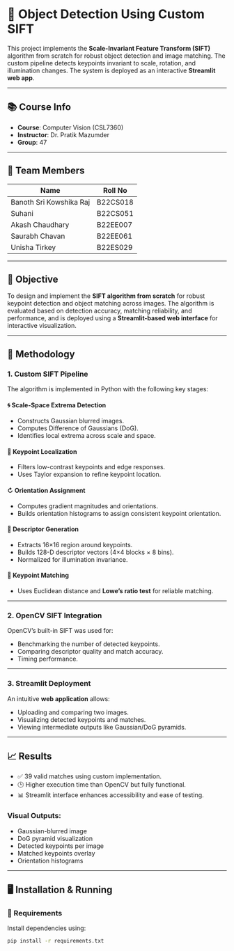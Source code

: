 # 📌 Object Detection Using Custom SIFT

This project implements the **Scale-Invariant Feature Transform (SIFT)** algorithm from scratch for robust object detection and image matching. The custom pipeline detects keypoints invariant to scale, rotation, and illumination changes. The system is deployed as an interactive **Streamlit web app**.

---

## 📚 Course Info

- **Course**: Computer Vision (CSL7360)
- **Instructor**: Dr. Pratik Mazumder
- **Group**: 47

---

## 👥 Team Members

| Name                     | Roll No     |
|--------------------------|-------------|
| Banoth Sri Kowshika Raj | B22CS018    |
| Suhani                  | B22CS051    |
| Akash Chaudhary         | B22EE007    |
| Saurabh Chavan          | B22EE061    |
| Unisha Tirkey           | B22ES029    |

---

## 🎯 Objective

To design and implement the **SIFT algorithm from scratch** for robust keypoint detection and object matching across images. The algorithm is evaluated based on detection accuracy, matching reliability, and performance, and is deployed using a **Streamlit-based web interface** for interactive visualization.

---

## 🧠 Methodology

### 1. Custom SIFT Pipeline

The algorithm is implemented in Python with the following key stages:

#### 🌀 Scale-Space Extrema Detection
- Constructs Gaussian blurred images.
- Computes Difference of Gaussians (DoG).
- Identifies local extrema across scale and space.

#### 🎯 Keypoint Localization
- Filters low-contrast keypoints and edge responses.
- Uses Taylor expansion to refine keypoint location.

#### ↻ Orientation Assignment
- Computes gradient magnitudes and orientations.
- Builds orientation histograms to assign consistent keypoint orientation.

#### 📐 Descriptor Generation
- Extracts 16×16 region around keypoints.
- Builds 128-D descriptor vectors (4×4 blocks × 8 bins).
- Normalized for illumination invariance.

#### 🔗 Keypoint Matching
- Uses Euclidean distance and **Lowe’s ratio test** for reliable matching.

---

### 2. OpenCV SIFT Integration

OpenCV’s built-in SIFT was used for:
- Benchmarking the number of detected keypoints.
- Comparing descriptor quality and match accuracy.
- Timing performance.

---

### 3. Streamlit Deployment

An intuitive **web application** allows:
- Uploading and comparing two images.
- Visualizing detected keypoints and matches.
- Viewing intermediate outputs like Gaussian/DoG pyramids.

---

## 📈 Results

- ✅ 39 valid matches using custom implementation.
- 🕒 Higher execution time than OpenCV but fully functional.
- 📊 Streamlit interface enhances accessibility and ease of testing.

### Visual Outputs:
- Gaussian-blurred image
- DoG pyramid visualization
- Detected keypoints per image
- Matched keypoints overlay
- Orientation histograms

---

## 🖥️ Installation & Running

### 🔧 Requirements

Install dependencies using:

```bash
pip install -r requirements.txt
